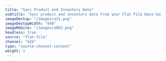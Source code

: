 ```yaml
---
title: "Sync Product and Inventory Data"
subtitle: "Sync product and inventory data from your Flat File Data Source to the B2B Trade Store."
imageDestop: "/images/a21.png"
imageDestopWidth: "849"
imageMobile: "/images/a002.png"
headless: true
source: "flat-file"
channel: "b2b"
type: "source-channel-content"
weight: 1
---
```

